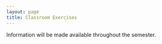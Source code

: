 ```yaml
---
layout: page
title: Classroom Exercises
---
```


Information will be made available throughout the semester.
